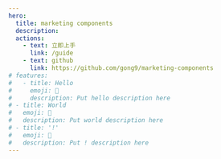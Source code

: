 ```yaml
---
hero:
  title: marketing components
  description:
  actions:
    - text: 立即上手
      link: /guide
    - text: github
      link: https://github.com/gong9/marketing-components
# features:
#   - title: Hello
#     emoji: 💎
#     description: Put hello description here
# - title: World
#   emoji: 🌈
#   description: Put world description here
# - title: '!'
#   emoji: 🚀
#   description: Put ! description here
---
```

